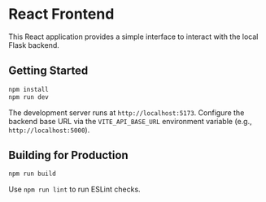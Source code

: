 # React Frontend

This React application provides a simple interface to interact with the local Flask backend.

## Getting Started

```bash
npm install
npm run dev
```

The development server runs at `http://localhost:5173`. Configure the backend base URL via the `VITE_API_BASE_URL` environment variable (e.g., `http://localhost:5000`).

## Building for Production

```bash
npm run build
```

Use `npm run lint` to run ESLint checks.

